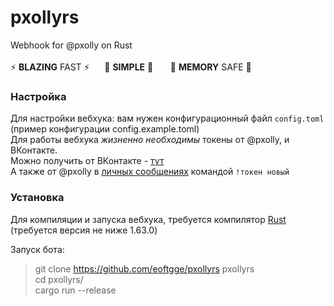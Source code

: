# pxollyrs
Webhook for @pxolly on Rust <br> <br>
⚡ **BLAZING** FAST ⚡&nbsp;&nbsp;&nbsp;&nbsp;&nbsp;&nbsp;👀 **SIMPLE** 👀 &nbsp;&nbsp;&nbsp;&nbsp;&nbsp;&nbsp;🚀 **MEMORY** SAFE 🚀 <br>

### Настройка
Для настройки вебхука: вам нужен конфигурационный файл `config.toml` (пример конфигурации config.example.toml) <br>
Для работы вебхука *жизненно необходимы* токены от @pxolly, и ВКонтакте. <br>
Можно получить от ВКонтакте - [тут](https://vkhost.github.io) <br>
А также от @pxolly в [личных сообщениях](https://vk.me/pxolly) командой `!токен новый` <br>

### Установка
Для компиляции и запуска вебхука, требуется компилятор [Rust](https://www.rust-lang.org/ru/tools/install) (требуется версия не ниже 1.63.0)

Запуск бота:
> git clone https://github.com/eoftgge/pxollyrs pxollyrs <br/>
> cd pxollyrs/ <br/>
> cargo run --release <br/>
